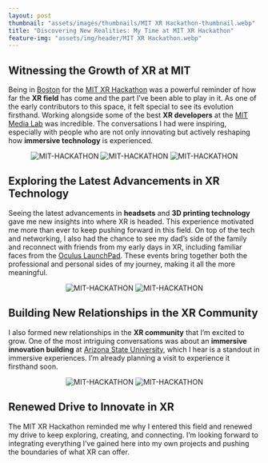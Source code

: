 ```yaml
---
layout: post
thumbnail: "assets/images/thumbnails/MIT XR Hackathon-thumbnail.webp"
title: "Discovering New Realities: My Time at MIT XR Hackathon"
feature-img: "assets/img/header/MIT XR Hackathon.webp"
---
```


## Witnessing the Growth of XR at MIT

Being in [Boston](https://www.bostonusa.com/) for the [MIT XR Hackathon](https://realityvirtuallyhack.com/) was a powerful reminder of how far the **XR field** has come and the part I’ve been able to play in it. As one of the early contributors to this space, it felt special to see its evolution firsthand. Working alongside some of the best **XR developers** at the [MIT Media Lab](https://www.media.mit.edu/) was incredible. The conversations I had were inspiring, especially with people who are not only innovating but actively reshaping how **immersive technology** is experienced.

<div class="image-gallery" style="text-align: center">
  <img class="img-3" src="{{site.baseurl}}/assets/img/blog-img/20240301_124442.webp" alt="MIT-HACKATHON" >
  <img class="img-3" src="{{site.baseurl}}/assets/img/blog-img/20240301_133436.webp" alt="MIT-HACKATHON" >
  <img class="img-3" src="{{site.baseurl}}/assets/img/blog-img/20240302_164842.webp" alt="MIT-HACKATHON" >
</div>

## Exploring the Latest Advancements in XR Technology

Seeing the latest advancements in **headsets** and **3D printing technology** gave me new insights into where XR is headed. This experience motivated me more than ever to keep pushing forward in this field. On top of the tech and networking, I also had the chance to see my dad’s side of the family and reconnect with friends from my early days in XR, including familiar faces from the [Oculus LaunchPad](https://developers.meta.com/horizon/blog/introducing-start-and-launch-pad-support-for-horizon-worlds/). These events bring together both the professional and personal sides of my journey, making it all the more meaningful.

<div class="image-gallery" style="text-align: center">
  <img class="img-2" src="{{site.baseurl}}/assets/img/blog-img/20240302_164704.webp" alt="MIT-HACKATHON" >
  <img class="img-2" src="{{site.baseurl}}/assets/img/blog-img/20240302_164716.webp" alt="MIT-HACKATHON" >
</div>

## Building New Relationships in the XR Community

I also formed new relationships in the **XR community** that I’m excited to grow. One of the most intriguing conversations was about an **immersive innovation building** at [Arizona State University](https://www.asu.edu/), which I hear is a standout in immersive experiences. I’m already planning a visit to experience it firsthand soon.

<div class="image-gallery" style="text-align: center">
  <img class="img-2" src="{{site.baseurl}}/assets/img/blog-img/20240302_155109.webp" alt="MIT-HACKATHON" >
  <img class="img-2" src="{{site.baseurl}}/assets/img/blog-img/20240302_164735.webp" alt="MIT-HACKATHON" >
</div>

## Renewed Drive to Innovate in XR

The MIT XR Hackathon reminded me why I entered this field and renewed my drive to keep exploring, creating, and connecting. I’m looking forward to integrating everything I’ve gained here into my own projects and pushing the boundaries of what XR can offer.

